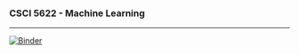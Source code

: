 ### CSCI 5622 - Machine Learning 
***

[![Binder](http://mybinder.org/badge.svg)](http://mybinder.org:/repo/chrisketelsen/csci5622notebooks)
